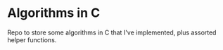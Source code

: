 # Algorithms in C

Repo to store some algorithms in C that I've implemented, plus assorted helper functions.
